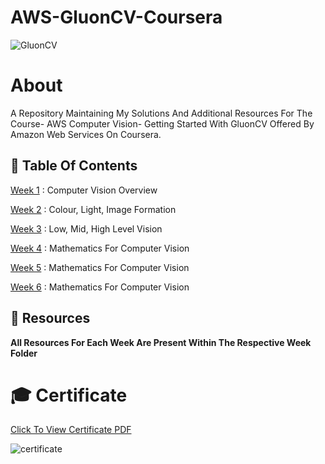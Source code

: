 # AWS-GluonCV-Coursera

![GluonCV](https://github.com/aryashah2k/AWS-GluonCV-Coursera/blob/main/assets/GluonCV.png)

# About

A Repository Maintaining My Solutions And Additional Resources For The Course- AWS Computer Vision- Getting Started With GluonCV Offered By Amazon Web Services On Coursera.

## 📖 Table Of Contents

<a href="https://github.com/aryashah2k/AWS-GluonCV-Coursera/tree/main/Week%201">Week 1</a> : Computer Vision Overview

<a href="https://github.com/aryashah2k/AWS-GluonCV-Coursera/tree/main/Week%202">Week 2</a> : Colour, Light, Image Formation

<a href="https://github.com/aryashah2k/AWS-GluonCV-Coursera/tree/main/Week%203">Week 3</a> : Low, Mid, High Level Vision

<a href="https://github.com/aryashah2k/AWS-GluonCV-Coursera/tree/main/Week%204">Week 4</a> : Mathematics For Computer Vision

<a href="https://github.com/aryashah2k/AWS-GluonCV-Coursera/tree/main/Week%205">Week 5</a> : Mathematics For Computer Vision

<a href="https://github.com/aryashah2k/AWS-GluonCV-Coursera/tree/main/Week-6">Week 6</a> : Mathematics For Computer Vision

## 📖 Resources

**All Resources For Each Week Are Present Within The Respective Week Folder**

# 🎓 Certificate

<a href="https://github.com/aryashah2k/AWS-GluonCV-Coursera/blob/main/assets/AWS%20Gluon%20CV.pdf">Click To View Certificate PDF</a>

![certificate](https://github.com/aryashah2k/AWS-GluonCV-Coursera/blob/main/assets/Certificate%20Image.png)
